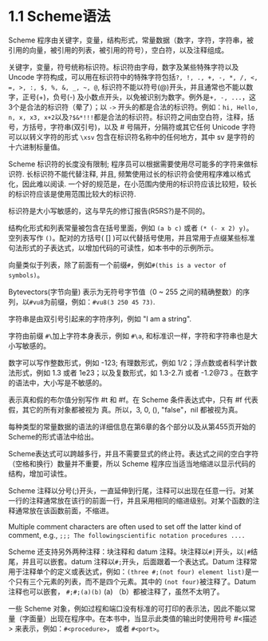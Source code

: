 # 1.1 Scheme语法

Scheme 程序由关键字，变量，结构形式，常量数据（数字，字符，字符串，被引用的向量，被引用的列表，被引用的符号），空白符，以及注释组成。

关键字，变量，符号统称标识符。标识符由字母，数字及某些特殊字符以及 Uncode 字符构成，可以用在标识符中的特殊字符包括`?, !, ., +, -, *, /, <, =, >, :, $, %, &, _, ~, @`, 标识符不能以符号(@)开头，并且通常也不能以数字，正号(+)，负号(-) 及小数点开头，以免被识别为数字。例外是`+, -, ...`，这3个是合法的标识符（晕了）；以 `->` 开头的都是合法的标识符。例如：`hi, Hello, n, x, x3, x+2`以及`?$&*!!!`都是合法的标识符。标识符之间由空白符，注释，括号，方括号，字符串(双引号)，以及 # 号隔开，分隔符或其它任何 Unicode 字符可以以转义字符的形式 `\xsv` 包含在标识符名称中的任何地方，其中 sv 是字符的十六进制标量值。

Scheme 标识符的长度没有限制; 程序员可以根据需要使用尽可能多的字符来做标识符. 长标识符不能代替注释, 并且, 频繁使用过长的标识符会使用程序难以格式化，因此难以阅读. 一个好的规范是，在小范围内使用的标识符应该比较短，较长的标识符应该是使用范围比较大的标识符.

标识符是大小写敏感的，这与早先的修订报告(R5RS?)是不同的。

结构化形式和列表常量被包含在括号里面，例如 `(a b c)` 或者 `(* (- x 2) y)`。空列表写作 `()`。配对的方括号( [] )可以代替括号使用，并且常用于点缀某些标准句法形式的子表达式，以增加代码的可读性，如本书中的示例所示。

向量类似于列表，除了前面有一个前缀`#`，例如`#(this is a vector of symbols)`。

Bytevectors(字节向量) 表示为无符号字节值（0 ~ 255 之间的精确整数）的序列，以`#vu8`为前缀，例如：`#vu8(3 250 45 73)`.

字符串是由双引号引起来的字符序列，例如 "I am a string". 

字符由前缀 `#\`加上字符本身表示，例如 `#\a`, 和标准识一样，字符和字符串也是大小写敏感的。

数字可以写作整数形式，例如 -123; 有理数形式，例如 1/2；浮点数或者科学计数法形式，例如 1.3 或者 1e23；以及复数形式，如 1.3-2.7i 或者 -1.2@73 。在数字的语法中，大小写是不敏感的。

表示真和假的布尔值分别写作 #t 和 #f。在 Scheme 条件表达式中，只有 #f 代表 假，其它的所有对象都被视为 真。所以，3, 0, (), "false"，nil 都被视为真。

每种类型的常量数据的语法的详细信息在第6章的各个部分以及从第455页开始的Scheme的形式语法中给出。

Scheme表达式可以跨越多行，并且不需要显式的终止符。表达式之间的空白字符（空格和换行）数量并不重要，所以 Scheme 程序应当适当地缩进以显示代码的结构，增加可读性。

Scheme 注释以分号(;)开头，一直延伸到行尾，注释可以出现在任意一行。对某一行的注释通常放在该行的前面一行，并且采用相同的缩进级别。对某个函数的注释通常放在该函数前面，不缩进。

Multiple comment characters are often used to set off the latter kind of comment, e.g., `;;; The followingscientific notation procedures ....`

Scheme 还支持另外两种注释：块注释和 datum 注释。块注释以`#|`开头，以`|#`结尾，并且可以嵌套。datum 注释以`#;`开头，后面跟着一个表达式。Datum 注释常用于注释单个的定义或表达式，例如：`(three #;(not four) element list)`是一个只有三个元素的列表，而不是四个元素。其中的 `(not four)`被注释了。Datum 注释也可以嵌套， `#;#;(a)(b)` (a) （b）都被注释了，虽然不太明了。

一些 Scheme 对象，例如过程和端口没有标准的可打印的表示法，因此不能以常量（字面量）出现在程序中。在本书中，当显示此类值的输出时使用符号 #<描述> 来表示，例如：`#<procedure>`， 或者 `#<port>`。
